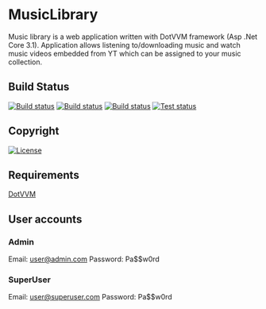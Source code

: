 # MusicLibrary
Music library is a web application written with DotVVM framework (Asp .Net Core 3.1). Application allows listening to/downloading music and watch music videos embedded from YT which can be assigned to your music collection.

## Build Status
[![Build status](https://img.shields.io/travis/Arcidev/musiclibrary.svg?logo=travis&style=flat-square)](https://travis-ci.org/Arcidev/MusicLibrary)
[![Build status](https://img.shields.io/github/workflow/status/Arcidev/musiclibrary/.NET%20Core?logo=github&style=flat-square)](https://github.com/Arcidev/MusicLibrary/actions)
[![Build status](https://img.shields.io/appveyor/ci/Arcidev/musiclibrary.svg?logo=appveyor&style=flat-square)](https://ci.appveyor.com/project/Arcidev/musiclibrary)
[![Test status](https://img.shields.io/appveyor/tests/Arcidev/musiclibrary.svg?logo=appveyor&style=flat-square)](https://ci.appveyor.com/project/Arcidev/musiclibrary/build/tests)

## Copyright
[![License](https://img.shields.io/github/license/Arcidev/MusicLibrary.svg?style=flat-square)](LICENSE)

## Requirements
[DotVVM](https://www.dotvvm.com/)

## User accounts
### Admin
Email: user@admin.com
Password: Pa$$w0rd
### SuperUser
Email: user@superuser.com
Password: Pa$$w0rd
